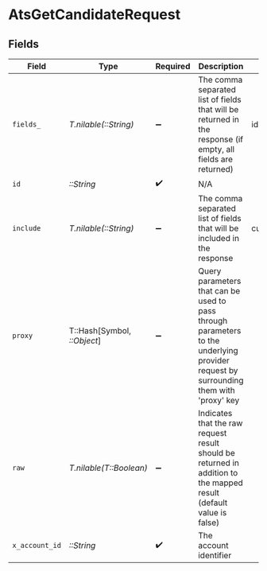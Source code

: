 # AtsGetCandidateRequest


## Fields

| Field                                                                                                                                                                                          | Type                                                                                                                                                                                           | Required                                                                                                                                                                                       | Description                                                                                                                                                                                    | Example                                                                                                                                                                                        |
| ---------------------------------------------------------------------------------------------------------------------------------------------------------------------------------------------- | ---------------------------------------------------------------------------------------------------------------------------------------------------------------------------------------------- | ---------------------------------------------------------------------------------------------------------------------------------------------------------------------------------------------- | ---------------------------------------------------------------------------------------------------------------------------------------------------------------------------------------------- | ---------------------------------------------------------------------------------------------------------------------------------------------------------------------------------------------- |
| `fields_`                                                                                                                                                                                      | *T.nilable(::String)*                                                                                                                                                                          | :heavy_minus_sign:                                                                                                                                                                             | The comma separated list of fields that will be returned in the response (if empty, all fields are returned)                                                                                   | id,remote_id,name,first_name,last_name,email,emails,social_links,phone,phone_numbers,company,country,title,application_ids,remote_application_ids,hired_at,custom_fields,created_at,updated_at |
| `id`                                                                                                                                                                                           | *::String*                                                                                                                                                                                     | :heavy_check_mark:                                                                                                                                                                             | N/A                                                                                                                                                                                            |                                                                                                                                                                                                |
| `include`                                                                                                                                                                                      | *T.nilable(::String)*                                                                                                                                                                          | :heavy_minus_sign:                                                                                                                                                                             | The comma separated list of fields that will be included in the response                                                                                                                       | custom_fields                                                                                                                                                                                  |
| `proxy`                                                                                                                                                                                        | T::Hash[Symbol, *::Object*]                                                                                                                                                                    | :heavy_minus_sign:                                                                                                                                                                             | Query parameters that can be used to pass through parameters to the underlying provider request by surrounding them with 'proxy' key                                                           |                                                                                                                                                                                                |
| `raw`                                                                                                                                                                                          | *T.nilable(T::Boolean)*                                                                                                                                                                        | :heavy_minus_sign:                                                                                                                                                                             | Indicates that the raw request result should be returned in addition to the mapped result (default value is false)                                                                             |                                                                                                                                                                                                |
| `x_account_id`                                                                                                                                                                                 | *::String*                                                                                                                                                                                     | :heavy_check_mark:                                                                                                                                                                             | The account identifier                                                                                                                                                                         |                                                                                                                                                                                                |